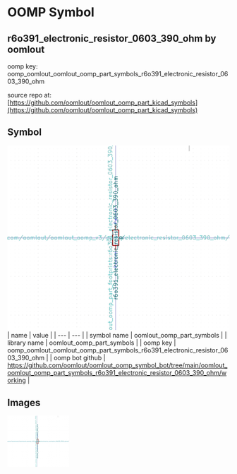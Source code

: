 # OOMP Symbol  
## r6o391_electronic_resistor_0603_390_ohm  by oomlout  
  
oomp key: oomp_oomlout_oomlout_oomp_part_symbols_r6o391_electronic_resistor_0603_390_ohm  
  
source repo at: [https://github.com/oomlout/oomlout_oomp_part_kicad_symbols](https://github.com/oomlout/oomlout_oomp_part_kicad_symbols)  
## Symbol  
  
[![working.png](working_600.png)](working.png)  
| name | value | 
| --- | --- | 
| symbol name | oomlout_oomp_part_symbols | 
| library name | oomlout_oomp_part_symbols | 
| oomp key | oomp_oomlout_oomlout_oomp_part_symbols_r6o391_electronic_resistor_0603_390_ohm | 
| oomp bot github | https://github.com/oomlout/oomlout_oomp_symbol_bot/tree/main/oomlout_oomlout_oomp_part_symbols_r6o391_electronic_resistor_0603_390_ohm/working | 
## Images  
  
[![working.png](working_140.png)](working.png)  

